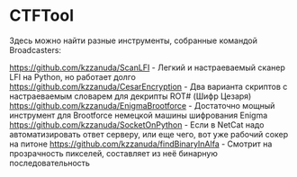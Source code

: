 # CTFTool

Здесь можно найти разные инструменты, собранные командой Broadcasters:

https://github.com/kzzanuda/ScanLFI - Легкий и настраеваемый сканер LFI на Python, но работает долго
https://github.com/kzzanuda/CesarEncryption - Два варианта скриптов с настраеваемым словарем для декрипты ROT# (Шифр Цезаря)
https://github.com/kzzanuda/EnigmaBrootforce - Достаточно мощный инструмент для Brootforce немецкой машины шифрования Enigma
https://github.com/kzzanuda/SocketOnPython - Если в NetCat надо автоматизировать ответ серверу, или еще чего, вот уже рабочий сокер на питоне
https://github.com/kzzanuda/findBinaryInAlfa - Смотрит на прозрачность пикселей, составляет из неё бинарную последовательность
